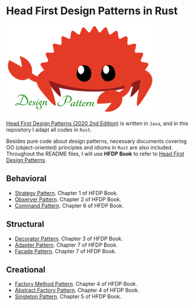 # Head First Design Patterns in Rust

![rust](rust.png)

[Head First Design Patterns (2020 2nd Edition)](https://github.com/bethrobson/Head-First-Design-Patterns) is written in `Java`, and in this repository I adapt all codes in `Rust`.

Besides pure code about design patterns, necessary documents covering OO (object-oriented) principles and idioms in `Rust` are also included. Throughout the README files, I will use **HFDP Book** to refer to [Head First Design Patterns](https://www.amazon.com/Head-First-Design-Patterns-Object-Oriented/dp/149207800X).

## Behavioral
- [Strategy Pattern](behavioral/strategy). Chapter 1 of HFDP Book.
- [Observer Pattern](behavioral/observer). Chapter 2 of HFDP Book.
- [Command Pattern](behavioral/command). Chapter 6 of HFDP Book.

## Structural
- [Decorator Pattern](structural/decorator). Chapter 3 of HFDP Book.
- [Adapter Pattern](structural/adapter). Chapter 7 of HFDP Book.
- [Facade Pattern](structural/facade). Chapter 7 of HFDP Book.

## Creational
- [Factory Method Pattern](creational/factory). Chapter 4 of HFDP Book.
- [Abstract Factory Pattern](creational/factory). Chapter 4 of HFDP Book.
- [Singleton Pattern](creational/singleton). Chapter 5 of HFDP Book. 